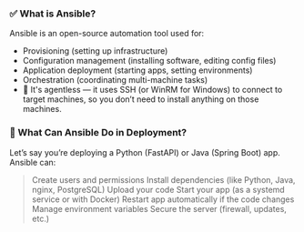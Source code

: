 ### ✅ What is Ansible?
Ansible is an open-source automation tool used for:

* Provisioning (setting up infrastructure)
* Configuration management (installing software, editing config files)
* Application deployment (starting apps, setting environments)
* Orchestration (coordinating multi-machine tasks)
* 🧠 It's agentless — it uses SSH (or WinRM for Windows) to connect to target machines,
so you don’t need to install anything on those machines.


### 🚀 What Can Ansible Do in Deployment?
Let’s say you’re deploying a Python (FastAPI) or Java (Spring Boot) app. 
Ansible can:
> Create users and permissions
> Install dependencies (like Python, Java, nginx, PostgreSQL)
> Upload your code
> Start your app (as a systemd service or with Docker)
> Restart app automatically if the code changes
> Manage environment variables
> Secure the server (firewall, updates, etc.)

